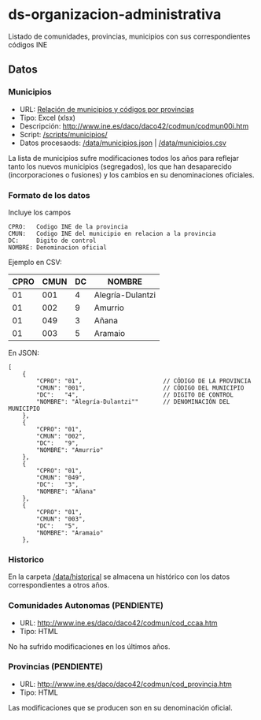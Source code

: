 # ds-organizacion-administrativa
Listado de comunidades, provincias, municipios con sus correspondientes códigos INE

## Datos


### Municipios


- URL: [Relación de municipios y códigos por provincias](http://www.ine.es/daco/daco42/codmun/codmun16/16codmunmapa.htm)
- Tipo: Excel (xlsx)
- Descripción: http://www.ine.es/daco/daco42/codmun/codmun00i.htm 
- Script: [/scripts/municipios/](/scripts/municipios/)
- Datos procesaods: [/data/municipios.json](data/municipios.json) | [/data/municipios.csv](data/municipios.csv) 

La lista de municipios sufre modificaciones todos los años para reflejar tanto los nuevos municipios (segregados), los que han desaparecido (incorporaciones o fusiones) y los cambios en su denominaciones oficiales.
    

### Formato de los datos


Incluye los campos

    CPRO:   Codigo INE de la provincia
    CMUN:   Codigo INE del municipio en relacion a la provincia
    DC:     Digito de control
    NOMBRE: Denominacion oficial 

Ejemplo en CSV:

| CPRO | CMUN | DC | NOMBRE           | 
|------|------|----|------------------| 
| 01   | 001  | 4  | Alegría-Dulantzi | 
| 01   | 002  | 9  | Amurrio          | 
| 01   | 049  | 3  | Añana            | 
| 01   | 003  | 5  | Aramaio          | 


En JSON:


    [
        {
            "CPRO": "01",                       // CÓDIGO DE LA PROVINCIA
            "CMUN": "001",                      // CÓDIGO DEL MUNICIPIO
            "DC":   "4",                        // DIGITO DE CONTROL
            "NOMBRE": "Alegría-Dulantzi""       // DENOMINACIÓN DEL MUNICIPIO 
        },
        {
            "CPRO": "01",
            "CMUN": "002",
            "DC":   "9",
            "NOMBRE": "Amurrio"
        },
        {
            "CPRO": "01",
            "CMUN": "049",
            "DC":   "3",
            "NOMBRE": "Añana"
        },
        {
            "CPRO": "01",
            "CMUN": "003",
            "DC":   "5",
            "NOMBRE": "Aramaio"
        },


### Historico

En la carpeta [/data/historical](/data/historical) se almacena un histórico con los datos correspondientes a otros años.  

### Comunidades Autonomas (PENDIENTE)

- URL: http://www.ine.es/daco/daco42/codmun/cod_ccaa.htm
- Tipo: HTML

No ha sufrido modificaciones en los últimos años.  



### Provincias (PENDIENTE)

- URL: http://www.ine.es/daco/daco42/codmun/cod_provincia.htm
- Tipo: HTML

Las modificaciones que se producen son en su denominación oficial.
